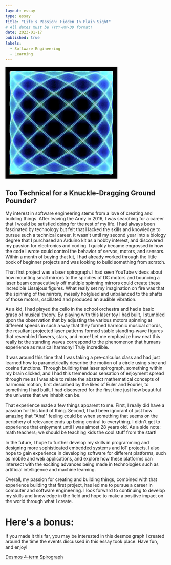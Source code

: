 ```yaml
---
layout: essay
type: essay
title: "Life's Passion: Hidden In Plain Sight"
# All dates must be YYYY-MM-DD format!
date: 2023-01-17
published: true
labels:
  - Software Engineering
  - Learning
---
```


<img width="350px" class="rounded float-start pe-4" src="../img/essayPics/lissajous.jpeg">

## Too Technical for a Knuckle-Dragging Ground Pounder?

My interest in software engineering stems from a love of creating and building things. After leaving the Army in 2016, I was searching for a career that I would be satisfied doing for the rest of my life. I had always been fascinated by technology but felt that I lacked the skills and knowledge to pursue such a technical career. It wasn't until my second year into a biology degree that I purchased an Arduino kit as a hobby interest, and discovered my passion for electronics and coding. I quickly became engrossed in how the code I wrote could control the behavior of servos, motors, and sensors. Within a month of buying that kit, I had already worked through the little book of beginner projects and was looking to build something from scratch.

That first project was a laser spirograph. I had seen YouTube videos about how mounting small mirrors to the spindles of DC motors and bouncing a laser beam consecutively off multiple spinning mirrors could create these incredible Lissajous figures. What really set my imagination on fire was that the spinning of the mirrors, messily hotglued and unbalanced to the shafts of those motors, oscillated and produced an audible vibration.

As a kid, I had played the cello in the school orchestra and had a basic grasp of musical theory. By playing with this laser toy I had built, I stumbled upon the observation that by adjusting the various motors spinning at different speeds in such a way that they formed harmonic musical chords, the resultant projected laser patterns formed stable standing-wave figures that resembled flowers, stars, and more!  Let me emphasize how neat this really is: the standing waves correspond to the phenomenon that humans experience as musical harmony!  Truly incredible.

It was around this time that I was taking a pre-calculus class and had just learned how to parametrically describe the motion of a circle using sine and cosine functions. Through building that laser spirograph, something within my brain clicked, and I had this tremendous sensation of enjoyment spread through me as I was able to relate the abstract mathematical concepts of harmonic motion, first described by the likes of Euler and Fourier, to something I had built. I had discovered for the first time just how beautiful the universe that we inhabit can be.

That experience made a few things apparent to me. First, I really did have a passion for this kind of thing. Second, I had been ignorant of just how amazing that "Aha!" feeling could be when something that seems on the periphery of relevance ends up being central to everything. I didn't get to experience that enjoyment until I was almost 28 years old. As a side note: math teachers; we should be teaching kids the cool stuff from the start!

In the future, I hope to further develop my skills in programming and designing more sophisticated embedded systems and IoT projects. I also hope to gain experience in developing software for different platforms, such as mobile and web applications, and explore how these platforms can intersect with the exciting advances being made in technologies such as artificial intelligence and machine learning.

Overall, my passion for creating and building things, combined with that experience building that first project, has led me to pursue a career in computer and software engineering. I look forward to continuing to develop my skills and knowledge in the field and hope to make a positive impact on the world through what I create.

# Here's a bonus: 
If you made it this far, you may be interested in this desmos graph I created around the time the events discussed in this essay took place.  Have fun, and enjoy!

[Desmos 4-term Spirograph](https://www.desmos.com/calculator/gncahk4kea)
